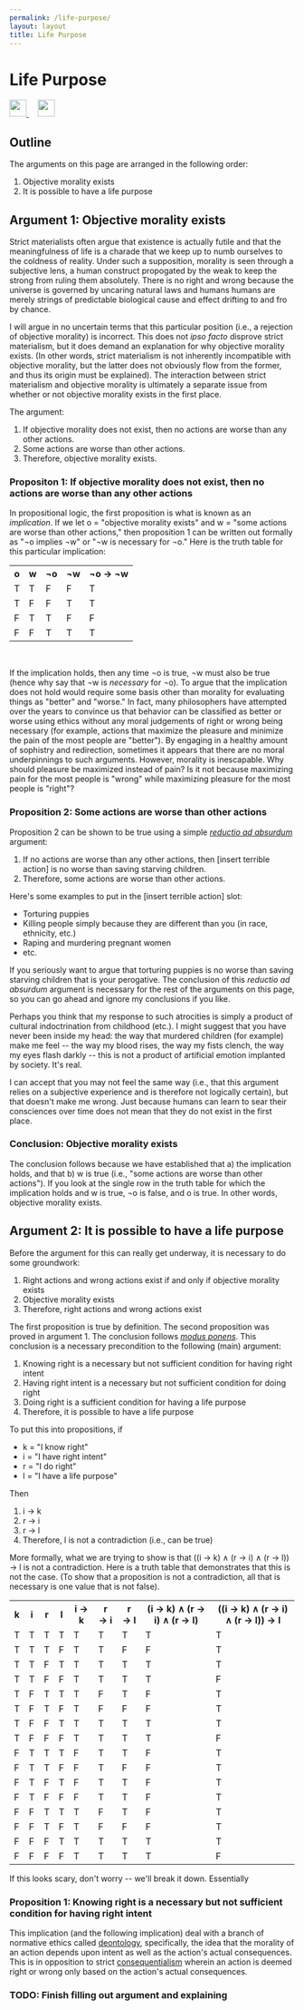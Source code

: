 ```yaml
---
permalink: /life-purpose/
layout: layout
title: Life Purpose
---
```


<div class="center">

   <h1>Life Purpose</h1>
   
   <a href="https://github.com/StevenTammen/steventammen.github.io/edit/master/pages/life-purpose.md" target="_blank">
     <img src="https://steventammen.github.io/assets/images/GitHub.png" height="30" width="30">
   </a> &nbsp; &nbsp;
   
   <a href="http://prose.io/#StevenTammen/steventammen.github.io/edit/master/pages/life-purpose.md" target="_blank">
     <img src="https://steventammen.github.io/assets/images/Prose.png" height="30" width="30">
   </a>
   
</div>

## Outline

The arguments on this page are arranged in the following order:

1. Objective morality exists
2. It is possible to have a life purpose

## Argument 1: Objective morality exists

Strict materialists often argue that existence is actually futile and that the meaningfulness of life is a charade that we keep up to numb ourselves to the coldness of reality. Under such a supposition, morality is seen through a subjective lens, a human construct propogated by the weak to keep the strong from ruling them absolutely. There is no right and wrong because the universe is governed by uncaring natural laws and humans humans are merely strings of predictable biological cause and effect drifting to and fro by chance.

I will argue in no uncertain terms that this particular position (i.e., a rejection of objective morality) is incorrect. This does not *ipso facto* disprove strict materialism, but it does demand an explanation for why objective morality exists. (In other words, strict materialism is not inherently incompatible with objective morality, but the latter does not obviously flow from the former, and thus its origin must be explained). The interaction between strict materialism and objective morality is ultimately a separate issue from whether or not objective morality exists in the first place.

The argument:

1. If objective morality does not exist, then no actions are worse than any other actions.
2. Some actions are worse than other actions.
3. Therefore, objective morality exists.

### Propositon 1: If objective morality does not exist, then no actions are worse than any other actions

In propositional logic, the first proposition is what is known as an *implication*. If we let o = "objective morality exists" and w = "some actions are worse than other actions," then proposition 1 can be written out formally as "¬o implies ¬w" or "¬w is necessary for ¬o." Here is the truth table for this particular implication:

<table>
  <tr>
    <th>o</th>
    <th>w</th>
    <th>¬o</th>
    <th>¬w</th>
    <th>¬o → ¬w</th>
  </tr>
  <tr>
    <td>T</td>
    <td>T</td>
    <td>F</td>
    <td>F</td>
    <td>T</td>
  </tr>
  <tr>
    <td>T</td>
    <td>F</td>
    <td>F</td>
    <td>T</td>
    <td>T</td>
  </tr>
  <tr>
    <td>F</td>
    <td>T</td>
    <td>T</td>
    <td>F</td>
    <td>F</td>
  </tr>
  <tr>
    <td>F</td>
    <td>F</td>
    <td>T</td>
    <td>T</td>
    <td>T</td>
  </tr>
</table>
<br/>

If the implication holds, then any time ¬o is true, ¬w must also be true (hence why say that ¬w is *necessary* for ¬o). To argue that the implication does not hold would require some basis other than morality for evaluating things as "better" and "worse." In fact, many philosophers have attempted over the years to convince us that behavior can be classified as better or worse using ethics without any moral judgements of right or wrong being necessary (for example, actions that maximize the pleasure and minimize the pain of the most people are "better"). By engaging in a healthy amount of sophistry and redirection, sometimes it appears that there are no moral underpinnings to such arguments. However, morality is inescapable. Why should pleasure be maximized instead of pain? Is it not because maximizing pain for the most people is "wrong" while maximizing pleasure for the most people is "right"?

### Proposition 2: Some actions are worse than other actions

Proposition 2 can be shown to be true using a simple [*reductio ad absurdum*](https://en.wikipedia.org/wiki/Reductio_ad_absurdum) argument:

1. If no actions are worse than any other actions, then [insert terrible action] is no worse than saving starving children.
2. Therefore, some actions are worse than other actions.

Here's some examples to put in the [insert terrible action] slot:

* Torturing puppies
* Killing people simply because they are different than you (in race, ethnicity, etc.)
* Raping and murdering pregnant women
* etc.

If you seriously want to argue that torturing puppies is no worse than saving starving children that is your perogative. The conclusion of this *reductio ad absurdum* argument is necessary for the rest of the arguments on this page, so you can go ahead and ignore my conclusions if you like.

Perhaps you think that my response to such atrocities is simply a product of cultural indoctrination from childhood (etc.). I might suggest that you have never been inside my head: the way that murdered children (for example) make me feel -- the way my blood rises, the way my fists clench, the way my eyes flash darkly -- this is not a product of artificial emotion implanted by society. It's real.

I can accept that you may not feel the same way (i.e., that this argument relies on a subjective experience and is therefore not logically certain), but that doesn't make me wrong. Just because humans can learn to sear their consciences over time does not mean that they do not exist in the first place.

### Conclusion: Objective morality exists

The conclusion follows because we have established that a) the implication holds, and that b) w is true (i.e., "some actions are worse than other actions"). If you look at the single row in the truth table for which the implication holds and w is true, ¬o is false, and o is true. In other words, objective morality exists.

## Argument 2: It is possible to have a life purpose

Before the argument for this can really get underway, it is necessary to do some groundwork:

1. Right actions and wrong actions exist if and only if objective morality exists
2. Objective morality exists
3. Therefore, right actions and wrong actions exist

The first proposition is true by definition. The second proposition was proved in argument 1. The conclusion follows [*modus ponens*](https://en.wikipedia.org/wiki/Modus_ponens). This conclusion is a necessary precondition to the following (main) argument:

1. Knowing right is a necessary but not sufficient condition for having right intent
2. Having right intent is a necessary but not sufficient condition for doing right
3. Doing right is a sufficient condition for having a life purpose
5. Therefore, it is possible to have a life purpose

To put this into propositions, if

- k = "I know right"
- i = "I have right intent"
- r = "I do right"
- l = "I have a life purpose"

Then

1. i → k
2. r → i
3. r → l
5. Therefore, l is not a contradiction (i.e., can be true)

More formally, what we are trying to show is that ((i → k) ∧ (r → i) ∧ (r → l)) → l is not a contradiction. Here is a truth table that demonstrates that this is not the case. (To show that a proposition is not a contradiction, all that is necessary is one value that is not false).

<table>
  <tr>
    <th>k</th>
    <th>i</th>
    <th>r</th>
    <th>l</th>
    <th>i → k</th>
    <th>r → i</th>
    <th>r → l</th>
    <th>(i → k) ∧ (r → i) ∧ (r → l)</th>
    <th>((i → k) ∧ (r → i) ∧ (r → l)) → l</th>
  </tr>
  <tr>
    <td>T</td>
    <td>T</td>
    <td>T</td>
    <td>T</td>
    <td>T</td>
    <td>T</td>
    <td>T</td>
    <td>T</td>
    <td>T</td>
  </tr>
  <tr>
    <td>T</td>
    <td>T</td>
    <td>T</td>
    <td>F</td>
    <td>T</td>
    <td>T</td>
    <td>F</td>
    <td>F</td>
    <td>T</td>
  </tr>
  <tr>
    <td>T</td>
    <td>T</td>
    <td>F</td>
    <td>T</td>
    <td>T</td>
    <td>T</td>
    <td>T</td>
    <td>T</td>
    <td>T</td>
  </tr>
  <tr>
    <td>T</td>
    <td>T</td>
    <td>F</td>
    <td>F</td>
    <td>T</td>
    <td>T</td>
    <td>T</td>
    <td>T</td>
    <td>F</td>
  </tr>
  <tr>
    <td>T</td>
    <td>F</td>
    <td>T</td>
    <td>T</td>
    <td>T</td>
    <td>F</td>
    <td>T</td>
    <td>F</td>
    <td>T</td>
  </tr>
  <tr>
    <td>T</td>
    <td>F</td>
    <td>T</td>
    <td>F</td>
    <td>T</td>
    <td>F</td>
    <td>F</td>
    <td>F</td>
    <td>T</td>
  </tr>
  <tr>
    <td>T</td>
    <td>F</td>
    <td>F</td>
    <td>T</td>
    <td>T</td>
    <td>T</td>
    <td>T</td>
    <td>T</td>
    <td>T</td>
  </tr>
  <tr>
    <td>T</td>
    <td>F</td>
    <td>F</td>
    <td>F</td>
    <td>T</td>
    <td>T</td>
    <td>T</td>
    <td>T</td>
    <td>F</td>
  </tr>
  <tr>
    <td>F</td>
    <td>T</td>
    <td>T</td>
    <td>T</td>
    <td>F</td>
    <td>T</td>
    <td>T</td>
    <td>F</td>
    <td>T</td>
  </tr>
  <tr>
    <td>F</td>
    <td>T</td>
    <td>T</td>
    <td>F</td>
    <td>F</td>
    <td>T</td>
    <td>F</td>
    <td>F</td>
    <td>T</td>
  </tr>
  <tr>
    <td>F</td>
    <td>T</td>
    <td>F</td>
    <td>T</td>
    <td>F</td>
    <td>T</td>
    <td>T</td>
    <td>F</td>
    <td>T</td>
  </tr>
  <tr>
    <td>F</td>
    <td>T</td>
    <td>F</td>
    <td>F</td>
    <td>F</td>
    <td>T</td>
    <td>T</td>
    <td>F</td>
    <td>T</td>
  </tr>
  <tr>
    <td>F</td>
    <td>F</td>
    <td>T</td>
    <td>T</td>
    <td>T</td>
    <td>F</td>
    <td>T</td>
    <td>F</td>
    <td>T</td>
  </tr>
  <tr>
    <td>F</td>
    <td>F</td>
    <td>T</td>
    <td>F</td>
    <td>T</td>
    <td>F</td>
    <td>F</td>
    <td>F</td>
    <td>T</td>
  </tr>
   <tr>
    <td>F</td>
    <td>F</td>
    <td>F</td>
    <td>T</td>
    <td>T</td>
    <td>T</td>
    <td>T</td>
    <td>T</td>
    <td>T</td>
   <tr>
    <td>F</td>
    <td>F</td>
    <td>F</td>
    <td>F</td>
    <td>T</td>
    <td>T</td>
    <td>T</td>
    <td>T</td>
    <td>F</td>
  </tr>
</table>

If this looks scary, don't worry -- we'll break it down. Essentially

### Proposition 1: Knowing right is a necessary but not sufficient condition for having right intent

This implication (and the following implication) deal with a branch of normative ethics called [deontology](https://en.wikipedia.org/wiki/Deontological_ethics), specifically, the idea that the morality of an action depends upon intent as well as the action's actual consequences. This is in opposition to strict [consequentialism](https://en.wikipedia.org/wiki/Consequentialism) wherein an action is deemed right or wrong only based on the action's actual consequences.

### TODO: Finish filling out argument and explaining
